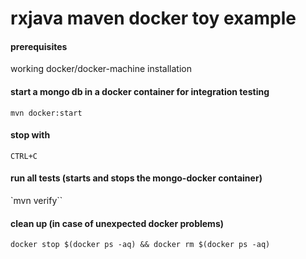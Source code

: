 # rxjava maven docker toy example


#### prerequisites

working docker/docker-machine installation


#### start a mongo db in a docker container for integration testing

`mvn docker:start`


#### stop with

`CTRL+C`


#### run all tests (starts and stops the mongo-docker container)

`mvn verify``


#### clean up (in case of unexpected docker problems)

`docker stop $(docker ps -aq) && docker rm $(docker ps -aq)`